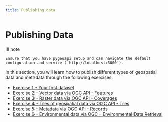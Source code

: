 ```yaml
---
title: Publishing data
---
```


# Publishing Data

!!! note

    Ensure that you have pygeoapi setup and can navigate the default configuration and service (`http://localhost:5000`).

In this section, you will learn how to publish different types of geospatial data and metadata
through the following exercises:

- [Exercise 1 - Your first dataset](first.md)
- [Exercise 2 - Vector data via OGC API - Features](ogcapi-features.md)
- [Exercise 3 - Raster data via OGC API - Coverages](ogcapi-coverages.md)
- [Exercise 4 - Tiles of geospatial data via OGC API - Tiles](ogcapi-tiles.md)
- [Exercise 5 - Metadata via OGC API - Records](ogcapi-records.md)
- [Exercise 6 - Environmental data via OGC - Environmental Data Retrieval](ogcapi-edr.md) 
